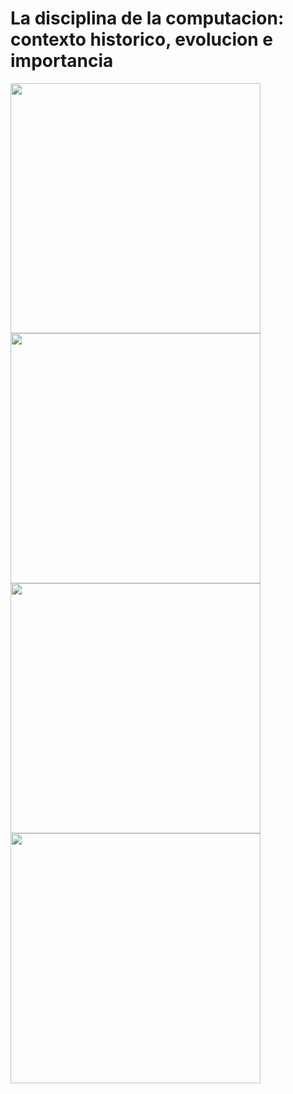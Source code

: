 #  La disciplina de la computacion: contexto historico, evolucion e importancia

<img src="https://github.com/naomihuesca/Infromatica/blob/main/Imagenes/2.1.jpeg" height="400" >
<img src="https://github.com/naomihuesca/Infromatica/blob/main/Imagenes/2.2.jpeg" height="400" >
<img src="https://github.com/naomihuesca/Infromatica/blob/main/Imagenes/HHH).jpeg" height="400" >
<img src="https://github.com/naomihuesca/Infromatica/blob/main/Imagenes/JGKGK.jpeg" height="400" >
